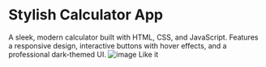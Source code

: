 # Stylish Calculator App
A sleek, modern calculator built with HTML, CSS, and JavaScript.
Features a responsive design, interactive buttons with hover effects, and a professional dark-themed UI.
![image](https://github.com/user-attachments/assets/5e2fea5f-13af-4725-9474-41f52ccedee4)
Like it 
